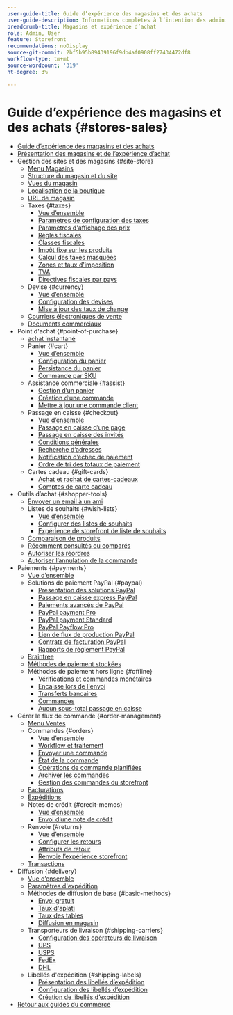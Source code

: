 ```yaml
---
user-guide-title: Guide d’expérience des magasins et des achats
user-guide-description: Informations complètes à l’intention des administrateurs du site, des agents du service client et des responsables commerciaux travaillant dans Adobe Commerce et Magento Open Source.
breadcrumb-title: Magasins et expérience d’achat
role: Admin, User
feature: Storefront
recommendations: noDisplay
source-git-commit: 2bf5b95b89439196f9db4af0908ff27434472df8
workflow-type: tm+mt
source-wordcount: '319'
ht-degree: 3%

---
```



# Guide d’expérience des magasins et des achats {#stores-sales}

+ [Guide d’expérience des magasins et des achats](guide-overview.md)
+ [Présentation des magasins et de l’expérience d’achat](introduction.md)
+ Gestion des sites et des magasins {#site-store}
   + [Menu Magasins](stores-menu.md)
   + [Structure du magasin et du site](stores.md)
   + [Vues du magasin](store-views.md)
   + [Localisation de la boutique](store-localize.md)
   + [URL de magasin](store-urls.md)
   + Taxes {#taxes}
      + [Vue d’ensemble](taxes.md)
      + [Paramètres de configuration des taxes](tax-settings-general.md)
      + [Paramètres d&#39;affichage des prix](display-settings.md)
      + [Règles fiscales](tax-rules.md)
      + [Classes fiscales](tax-class.md)
      + [Impôt fixe sur les produits](fixed-product-tax.md)
      + [Calcul des taxes masquées](hidden-tax-calculation.md)
      + [Zones et taux d&#39;imposition](tax-zones-rates.md)
      + [TVA](vat.md)
      + [Directives fiscales par pays](international-tax-guidelines.md)
   + Devise {#currency}
      + [Vue d’ensemble](currency.md)
      + [Configuration des devises](currency-configuration.md)
      + [Mise à jour des taux de change](currency-update.md)
   + [Courriers électroniques de vente](sales-email.md)
   + [Documents commerciaux](sales-documents.md)
+ Point d&#39;achat {#point-of-purchase}
   + [achat instantané](checkout-instant-purchase.md)
   + Panier {#cart}
      + [Vue d’ensemble](cart.md)
      + [Configuration du panier](cart-configuration.md)
      + [Persistance du panier](cart-persistent.md)
      + [Commande par SKU](order-by-sku.md)
   + Assistance commerciale {#assist}
      + [Gestion d’un panier](shopping-assisted-cart-manage.md)
      + [Création d’une commande](customer-account-create-order.md)
      + [Mettre à jour une commande client](order-update.md)
   + Passage en caisse {#checkout}
      + [Vue d’ensemble](checkout-process.md)
      + [Passage en caisse d’une page](checkout-one-page.md)
      + [Passage en caisse des invités](checkout-guest.md)
      + [Conditions générales](terms-and-conditions.md)
      + [Recherche d’adresses](checkout-address-search.md)
      + [Notification d’échec de paiement](checkout-payment-failed-emails.md)
      + [Ordre de tri des totaux de paiement](checkout-totals-sort-order.md)
   + Cartes cadeau {#gift-cards}
      + [Achat et rachat de cartes-cadeaux](product-gift-card-workflow.md)
      + [Comptes de carte cadeau](product-gift-card-accounts.md)
+ Outils d’achat {#shopper-tools}
   + [Envoyer un email à un ami](email-a-friend.md)
   + Listes de souhaits {#wish-lists}
      + [Vue d’ensemble](wishlists.md)
      + [Configurer des listes de souhaits](wishlist-configuration.md)
      + [Expérience de storefront de liste de souhaits](wishlist-storefront.md)
   + [Comparaison de produits](product-compare.md)
   + [Récemment consultés ou comparés](products-viewed-compared.md)
   + [Autoriser les réordres](reorders-allow.md)
   + [Autoriser l’annulation de la commande](cancel-allow.md)
+ Paiements {#payments}
   + [Vue d’ensemble](payments.md)
   + Solutions de paiement PayPal {#paypal}
      + [Présentation des solutions PayPal](paypal.md)
      + [Passage en caisse express PayPal](paypal-express-checkout.md)
      + [Paiements avancés de PayPal](paypal-payments-advanced.md)
      + [PayPal payment Pro](paypal-payments-pro.md)
      + [PayPal payment Standard](paypal-payments-standard.md)
      + [PayPal Payflow Pro](paypal-payflow-pro.md)
      + [Lien de flux de production PayPal](paypal-payflow-link.md)
      + [Contrats de facturation PayPal](paypal-billing-agreements.md)
      + [Rapports de règlement PayPal](paypal-settlement-reports.md)
   + [Braintree](braintree.md)
   + [Méthodes de paiement stockées](stored-payment-methods.md)
   + Méthodes de paiement hors ligne {#offline}
      + [Vérifications et commandes monétaires](check-money-order.md)
      + [Encaisse lors de l&#39;envoi](cash-on-delivery.md)
      + [Transferts bancaires](bank-transfer.md)
      + [Commandes](purchase-order.md)
      + [Aucun sous-total passage en caisse](zero-subtotal-checkout.md)
+ Gérer le flux de commande {#order-management}
   + [Menu Ventes](sales-menu.md)
   + Commandes {#orders}
      + [Vue d’ensemble](orders.md)
      + [Workflow et traitement](order-processing.md)
      + [Envoyer une commande](order-ship.md)
      + [État de la commande](order-status.md)
      + [Opérations de commande planifiées](order-scheduled-operations.md)
      + [Archiver les commandes](order-archive.md)
      + [Gestion des commandes du storefront](orders-storefront.md)
   + [Facturations](invoices.md)
   + [Expéditions](shipments.md)
   + Notes de crédit {#credit-memos}
      + [Vue d’ensemble](credit-memos.md)
      + [Envoi d’une note de crédit](credit-memo-create.md)
   + Renvoie {#returns}
      + [Vue d’ensemble](returns.md)
      + [Configurer les retours](rma-configure.md)
      + [Attributs de retour](attributes-returns.md)
      + [Renvoie l’expérience storefront](rma-customer-experience.md)
   + [Transactions](transactions.md)
+ Diffusion {#delivery}
   + [Vue d’ensemble](delivery.md)
   + [Paramètres d&#39;expédition](shipping-settings.md)
   + Méthodes de diffusion de base {#basic-methods}
      + [Envoi gratuit](shipping-free.md)
      + [Taux d&#39;aplati](shipping-flat-rate.md)
      + [Taux des tables](shipping-table-rate.md)
      + [Diffusion en magasin](shipping-in-store-delivery.md)
   + Transporteurs de livraison {#shipping-carriers}
      + [Configuration des opérateurs de livraison](carriers.md)
      + [UPS](ups.md)
      + [USPS](usps.md)
      + [FedEx](fedex.md)
      + [DHL](dhl.md)
   + Libellés d&#39;expédition {#shipping-labels}
      + [Présentation des libellés d’expédition](shipping-labels.md)
      + [Configuration des libellés d’expédition](shipping-label-configure.md)
      + [Création de libellés d’expédition](shipping-label-create.md)
+ [Retour aux guides du commerce](https://experienceleague.adobe.com/en/docs/commerce-admin/user-guides/home)

